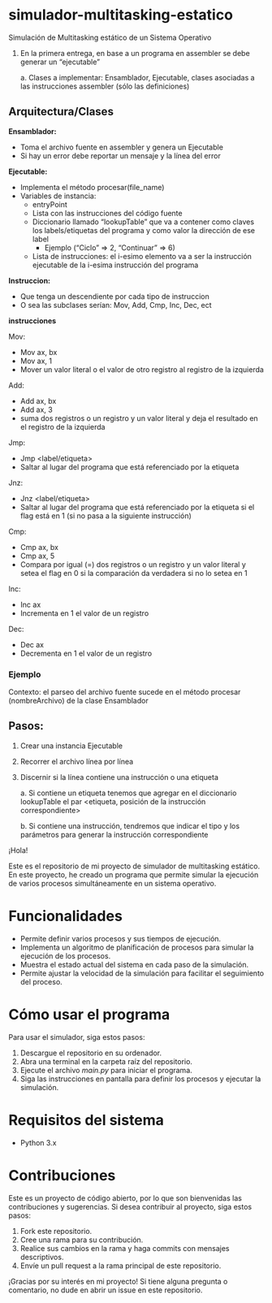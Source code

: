 # simulador-multitasking-estatico
Simulación de Multitasking estático de un Sistema Operativo

1. En la primera entrega, en base a un programa en assembler se debe generar un “ejecutable”

    a. Clases a implementar: Ensamblador, Ejecutable, clases asociadas a las instrucciones assembler (sólo las definiciones)

## Arquitectura/Clases

**Ensamblador:**
* Toma el archivo fuente en assembler y genera un Ejecutable
* Si hay un error debe reportar un mensaje y la línea del error

**Ejecutable:**
* Implementa el método procesar(file_name)
* Variables de instancia:
    * entryPoint
    * Lista con las instrucciones del código fuente
    * Diccionario llamado “lookupTable” que va a contener como claves los
    labels/etiquetas del programa y como valor la dirección de ese label
        * Ejemplo (“Ciclo” => 2, “Continuar” => 6)
    * Lista de instrucciones: el i-esimo elemento va a ser la instrucción ejecutable de la i-esima instrucción del programa

**Instruccion:**
* Que tenga un descendiente por cada tipo de instruccion
* O sea las subclases serían: Mov, Add, Cmp, Inc, Dec, ect

**instrucciones**

Mov:
* Mov ax, bx
* Mov ax, 1
* Mover un valor literal o el valor de otro registro al registro de la izquierda

Add:
* Add ax, bx
* Add ax, 3
* suma dos registros o un registro y un valor literal y deja el resultado en el registro de la izquierda

Jmp:
* Jmp <label/etiqueta>
* Saltar al lugar del programa que está referenciado por la etiqueta

Jnz:
* Jnz <label/etiqueta>
* Saltar al lugar del programa que está referenciado por la etiqueta si el flag está en 1 (si no pasa a la siguiente instrucción)

Cmp:
* Cmp ax, bx
* Cmp ax, 5
* Compara por igual (=) dos registros o un registro y un valor literal y setea el flag en 0 si la comparación da verdadera si no lo setea en 1

Inc:
* Inc ax
* Incrementa en 1 el valor de un registro

Dec:
* Dec ax
* Decrementa en 1 el valor de un registro

### Ejemplo
Contexto: el parseo del archivo fuente sucede en el método procesar (nombreArchivo) de la clase Ensamblador

## Pasos:
1. Crear una instancia Ejecutable
2. Recorrer el archivo línea por línea
3. Discernir si la línea contiene una instrucción o una etiqueta

    a. Si contiene un etiqueta tenemos que agregar en el diccionario lookupTable el par <etiqueta, posición de la instrucción correspondiente>
    
    b. Si contiene una instrucción, tendremos que indicar el tipo y los parámetros para generar la instrucción correspondiente

¡Hola!

Este es el repositorio de mi proyecto de simulador de multitasking estático. En este proyecto, he creado un programa que permite simular la ejecución de varios procesos simultáneamente en un sistema operativo.

# Funcionalidades

* Permite definir varios procesos y sus tiempos de ejecución.
* Implementa un algoritmo de planificación de procesos para simular la ejecución de los procesos.
* Muestra el estado actual del sistema en cada paso de la simulación.
* Permite ajustar la velocidad de la simulación para facilitar el seguimiento del proceso.

# Cómo usar el programa

Para usar el simulador, siga estos pasos:

1. Descargue el repositorio en su ordenador.
2. Abra una terminal en la carpeta raíz del repositorio.
3. Ejecute el archivo _main.py_ para iniciar el programa.
4. Siga las instrucciones en pantalla para definir los procesos y ejecutar la simulación.

# Requisitos del sistema

* Python 3.x

# Contribuciones

Este es un proyecto de código abierto, por lo que son bienvenidas las contribuciones y sugerencias. Si desea contribuir al proyecto, siga estos pasos:

1. Fork este repositorio.
2. Cree una rama para su contribución.
3. Realice sus cambios en la rama y haga commits con mensajes descriptivos.
4. Envíe un pull request a la rama principal de este repositorio.

¡Gracias por su interés en mi proyecto! Si tiene alguna pregunta o comentario, no dude en abrir un issue en este repositorio.